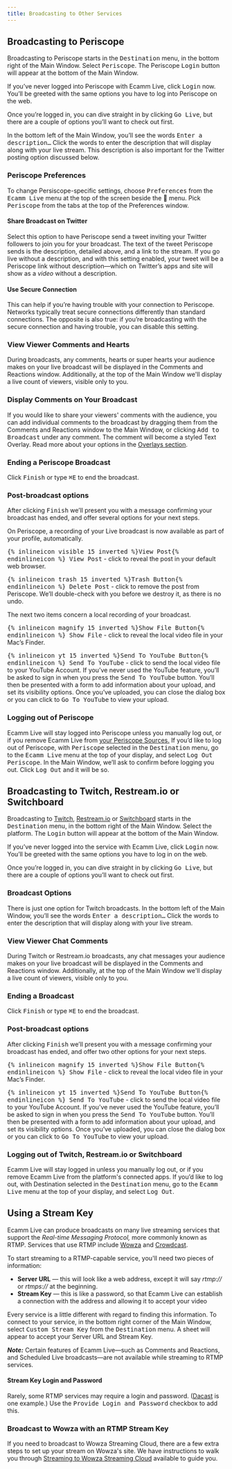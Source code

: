 ```yaml
---
title: Broadcasting to Other Services
---
```


## Broadcasting to Periscope

Broadcasting to Periscope starts in the <samp>Destination</samp> menu, in the bottom right of the Main Window. Select <samp>Periscope</samp>. The Periscope <samp class="blue">Login</samp> button will appear at the bottom of the Main Window.

If you’ve never logged into Periscope with Ecamm Live, click <samp class="blue">Login</samp> now. You’ll be greeted with the same options you have to log into Periscope on the web.

Once you’re logged in, you can dive straight in by clicking <samp class="blue">Go Live</samp>, but there are a couple of options you’ll want to check out first.

In the bottom left of the Main Window, you’ll see the words <samp>Enter a description…</samp> Click the words to enter the description that will display along with your live stream. This description is also important for the Twitter posting option discussed below.

### Periscope Preferences

To change Persiscope-specific settings, choose <samp>Preferences</samp> from the <samp>Ecamm Live</samp> menu at the top of the screen beside the  menu. Pick <Samp>Periscope</samp> from the tabs at the top of the Preferences window.

#### Share Broadcast on Twitter

Select this option to have Periscope send a tweet inviting your Twitter followers to join you for your broadcast. The text of the tweet Periscope sends is the description, detailed above, and a link to the stream. If you go live without a description, and with this setting enabled, your tweet will be a Periscope link without description—which on Twitter’s apps and site will show as a _video_ without a description.

#### Use Secure Connection

This can help if you’re having trouble with your connection to Periscope. Networks typically treat secure connections differently than standard connections. The opposite is also true: if you’re broadcasting with the secure connection and having trouble, you can disable this setting.

### View Viewer Comments and Hearts

During broadcasts, any comments, hearts or super hearts your audience makes on your live broadcast will be displayed in the Comments and Reactions window. Additionally, at the top of the Main Window we'll display a live count of viewers, visible only to you.

### Display Comments on Your Broadcast

If you would like to share your viewers' comments with the audience, you can add individual comments to the broadcast by dragging them from the Comments and Reactions window to the Main Window, or clicking <samp>Add to Broadcast</samp> under any comment. The comment will become a styled Text Overlay. Read more about your options in the [Overlays section](/ecamm-live-manual/003-using-overlays/#comment-overlays).

### Ending a Periscope Broadcast

Click <samp class="blue">Finish</samp> or type <kbd>⌘</kbd><kbd>E</kbd> to end the broadcast.

### Post-broadcast options

After clicking <samp class="blue">Finish</samp> we’ll present you with a message confirming your broadcast has ended, and offer several options for your next steps.

On Periscope, a recording of your Live broadcast is now available as part of your profile, automatically. 

<samp>{% inlineicon visible 15 inverted %}View Post{% endinlineicon %} View Post</samp> - click to reveal the post in your default web browser.

<samp>{% inlineicon trash 15 inverted %}Trash Button{% endinlineicon %} Delete Post</samp> - click to remove the post from Periscope. We’ll double-check with you before we destroy it, as there is no undo.

The next two items concern a local recording of your broadcast.

<samp>{% inlineicon magnify 15 inverted %}Show File Button{% endinlineicon %} Show File</samp> - click to reveal the local video file in your Mac’s Finder.

<samp>{% inlineicon yt 15 inverted %}Send To YouTube Button{% endinlineicon %} Send To YouTube</samp> - click to send the local video file to your YouTube Account.
If you’ve never used the YouTube feature, you’ll be asked to sign in when you press the <samp>Send To YouTube</samp> button. You’ll then be presented with a form to add information about your upload, and set its visibility options. Once you’ve uploaded, you can close the dialog box or you can click to <samp>Go To YouTube</samp> to view your upload.

### Logging out of Periscope

Ecamm Live will stay logged into Periscope unless you manually log out, or if you remove Ecamm Live from [your Periscope Sources.](https://www.periscope.tv/account/producer)
If you’d like to log out of Periscope, with <samp>Periscope</samp> selected in the <samp>Destination</samp> menu, go to the <samp>Ecamm Live</samp> menu at the top of your display, and select <samp>Log Out Periscope</samp>. In the Main Window, we’ll ask to confirm before logging you out. Click <samp>Log Out</samp> and it will be so.

## Broadcasting to Twitch, Restream.io or Switchboard

Broadcasting to [Twitch](https://twitch.tv), [Restream.io](https://restream.io) or [Switchboard](https://switchboard.live) starts in the <samp>Destination</samp> menu, in the bottom right of the Main Window. Select the platform. The <samp class="blue">Login</samp> button will appear at the bottom of the Main Window.

If you’ve never logged into the service with Ecamm Live, click <samp class="blue">Login</samp> now. You’ll be greeted with the same options you have to log in on the web.

Once you’re logged in, you can dive straight in by clicking <samp class="blue">Go Live</samp>, but there are a couple of options you’ll want to check out first.

### Broadcast Options

There is just one option for Twitch broadcasts. In the bottom left of the Main Window, you’ll see the words <samp>Enter a description…</samp> Click the words to enter the description that will display along with your live stream.


### View Viewer Chat Comments

During Twitch or Restream.io broadcasts, any chat messages your audience makes on your live broadcast will be displayed in the Comments and Reactions window. Additionally, at the top of the Main Window we'll display a live count of viewers, visible only to you.

### Ending a Broadcast

Click <samp class="blue">Finish</samp> or type <kbd>⌘</kbd><kbd>E</kbd> to end the broadcast.

### Post-broadcast options

After clicking <samp class="blue">Finish</samp> we’ll present you with a message confirming your broadcast has ended, and offer two other options for your next steps.

<samp>{% inlineicon magnify 15 inverted %}Show File Button{% endinlineicon %} Show File</samp> - click to reveal the local video file in your Mac’s Finder.

<samp>{% inlineicon yt 15 inverted %}Send To YouTube Button{% endinlineicon %} Send To YouTube</samp> - click to send the local video file to your YouTube Account.
If you’ve never used the YouTube feature, you’ll be asked to sign in when you press the <samp>Send To YouTube</samp> button. You’ll then be presented with a form to add information about your upload, and set its visibility options. Once you’ve uploaded, you can close the dialog box or you can click to <samp>Go To YouTube</samp> to view your upload.

### Logging out of Twitch, Restream.io or Switchboard

Ecamm Live will stay logged in unless you manually log out, or if you remove Ecamm Live from the platform's connected apps. If you’d like to log out, with Destination selected in the <samp>Destination</samp> menu, go to the <samp>Ecamm Live</samp> menu at the top of your display, and select <samp>Log Out</samp>.

## Using a Stream Key

Ecamm Live can produce broadcasts on many live streaming services that support the _Real-time Messaging Protocol,_ more commonly known as RTMP. Services that use RTMP include [Wowza](https://www.wowza.com/products/streaming-cloud) and [Crowdcast](https://www.crowdcast.io).

To start streaming to a RTMP-capable service, you'll need two pieces of information:

* **Server URL** — this will look like a web address, except it will say *rtmp://* or *rtmps://* at the beginning.
* **Stream Key** — this is like a password, so that Ecamm Live can establish a connection with the address and allowing it to accept your video

Every service is a little different with regard to finding this information. To connect to your service, in the bottom right corner of the Main Window, select <samp>Custom Stream Key</samp> from the <samp>Destination</samp> menu. A sheet will appear to accept your Server URL and Stream Key.

**_Note:_** Certain features of Ecamm Live—such as Comments and Reactions, and Scheduled Live broadcasts—are not available while streaming to RTMP services.

#### Stream Key Login and Password

Rarely, some RTMP services may require a login and password. ([Dacast](http://dacast.com) is one example.) Use the <samp>Provide Login and Password</samp> checkbox to add this.

### Broadcast to Wowza with an RTMP Stream Key

If you need to broadcast to Wowza Streaming Cloud, there are a few extra steps to set up your stream on Wowza's site. We have instructions to walk you through [Streaming to Wowza Streaming Cloud](http://ecamm.com/support/article/2218/streaming-to-wowza-streaming-cloud/) available to guide you.

